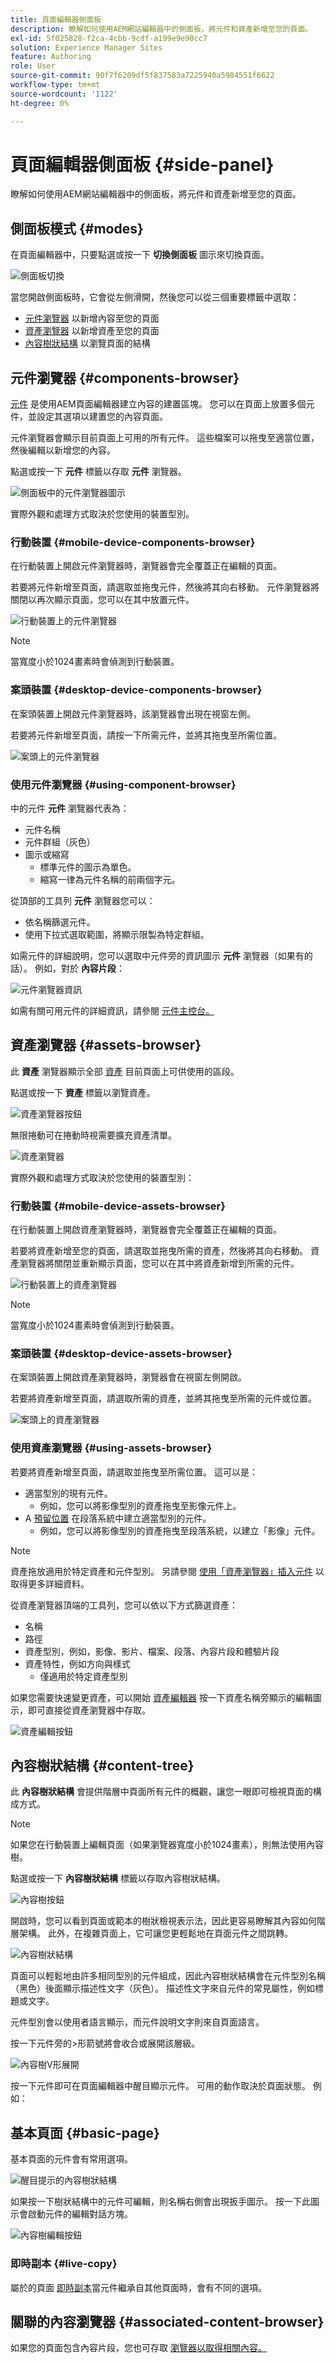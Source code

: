 ```yaml
---
title: 頁面編輯器側面板
description: 瞭解如何使用AEM網站編輯器中的側面板，將元件和資產新增至您的頁面。
exl-id: 5f025828-f2ca-4cbb-9cdf-a199e9e90cc7
solution: Experience Manager Sites
feature: Authoring
role: User
source-git-commit: 90f7f6209df5f837583a7225940a5984551f6622
workflow-type: tm+mt
source-wordcount: '1122'
ht-degree: 0%

---
```


# 頁面編輯器側面板 {#side-panel}

瞭解如何使用AEM網站編輯器中的側面板，將元件和資產新增至您的頁面。

## 側面板模式 {#modes}

在頁面編輯器中，只要點選或按一下 **切換側面板** 圖示來切換頁面。

![側面板切換](assets/editor-side-panel-side-panel-toggle.png)

當您開啟側面板時，它會從左側滑開，然後您可以從三個重要標籤中選取：

* [元件瀏覽器](#components-browser) 以新增內容至您的頁面
* [資產瀏覽器](#assets-browser) 以新增資產至您的頁面
* [內容樹狀結構](#content-tree) 以瀏覽頁面的結構

## 元件瀏覽器 {#components-browser}

[元件](/help/implementing/developing/components/overview.md) 是使用AEM頁面編輯器建立內容的建置區塊。 您可以在頁面上放置多個元件，並設定其選項以建置您的內容頁面。

元件瀏覽器會顯示目前頁面上可用的所有元件。 這些檔案可以拖曳至適當位置，然後編輯以新增您的內容。

點選或按一下 **元件** 標籤以存取 **元件** 瀏覽器。

![側面板中的元件瀏覽器圖示](assets/editor-side-panel-components-browser.png)

實際外觀和處理方式取決於您使用的裝置型別。

### 行動裝置 {#mobile-device-components-browser}

在行動裝置上開啟元件瀏覽器時，瀏覽器會完全覆蓋正在編輯的頁面。

若要將元件新增至頁面，請選取並拖曳元件，然後將其向右移動。 元件瀏覽器將關閉以再次顯示頁面，您可以在其中放置元件。

![行動裝置上的元件瀏覽器](assets/editor-side-panel-mobile-device.png)

>[!NOTE]
>
>當寬度小於1024畫素時會偵測到行動裝置。

### 案頭裝置 {#desktop-device-components-browser}

在案頭裝置上開啟元件瀏覽器時，該瀏覽器會出現在視窗左側。

若要將元件新增至頁面，請按一下所需元件，並將其拖曳至所需位置。

![案頭上的元件瀏覽器](/help/sites-cloud/authoring/assets/component-browser-desktop.png)

### 使用元件瀏覽器 {#using-component-browser}

中的元件 **元件** 瀏覽器代表為：

* 元件名稱
* 元件群組（灰色）
* 圖示或縮寫
   * 標準元件的圖示為單色。
   * 縮寫一律為元件名稱的前兩個字元。

從頂部的工具列 **元件** 瀏覽器您可以：

* 依名稱篩選元件。
* 使用下拉式選取範圍，將顯示限製為特定群組。

如需元件的詳細說明，您可以選取中元件旁的資訊圖示 **元件** 瀏覽器（如果有的話）。 例如，對於 **內容片段**：

![元件瀏覽器資訊](assets/editor-side-panel-component-description.png)

如需有關可用元件的詳細資訊，請參閱 [元件主控台。](/help/sites-cloud/authoring/components-console.md)

## 資產瀏覽器 {#assets-browser}

此 **資產** 瀏覽器顯示全部 [資產](/help/assets/overview.md) 目前頁面上可供使用的區段。

點選或按一下 **資產** 標籤以瀏覽資產。

![資產瀏覽器按鈕](assets/editor-side-panel-assets-browser-tab.png)

無限捲動可在捲動時視需要擴充資產清單。

![資產瀏覽器](assets/editor-side-panel-assets-browser.png)

實際外觀和處理方式取決於您使用的裝置型別：

### 行動裝置 {#mobile-device-assets-browser}

在行動裝置上開啟資產瀏覽器時，瀏覽器會完全覆蓋正在編輯的頁面。

若要將資產新增至您的頁面，請選取並拖曳所需的資產，然後將其向右移動。 資產瀏覽器將關閉並重新顯示頁面，您可以在其中將資產新增到所需的元件。

![行動裝置上的資產瀏覽器](assets/editor-side-panel-assets-browser-mobile.png)

>[!NOTE]
>
>當寬度小於1024畫素時會偵測到行動裝置。

### 案頭裝置 {#desktop-device-assets-browser}

在案頭裝置上開啟資產瀏覽器時，瀏覽器會在視窗左側開啟。

若要將資產新增至頁面，請選取所需的資產，並將其拖曳至所需的元件或位置。

![案頭上的資產瀏覽器](assets/editor-side-panel-assets-browser-desktop.png)

### 使用資產瀏覽器 {#using-assets-browser}

若要將資產新增至頁面，請選取並拖曳至所需位置。 這可以是：

* 適當型別的現有元件。
   * 例如，您可以將影像型別的資產拖曳至影像元件上。
* A [預留位置](/help/sites-cloud/authoring/page-editor/edit-content.md#component-placeholder) 在段落系統中建立適當型別的元件。
   * 例如，您可以將影像型別的資產拖曳至段落系統，以建立「影像」元件。

>[!NOTE]
>
>資產拖放適用於特定資產和元件型別。 另請參閱 [使用「資產瀏覽器」插入元件](/help/sites-cloud/authoring/page-editor/edit-content.md#adding-a-component-from) 以取得更多詳細資料。

從資產瀏覽器頂端的工具列，您可以依以下方式篩選資產：

* 名稱
* 路徑
* 資產型別，例如，影像、影片、檔案、段落、內容片段和體驗片段
* 資產特性，例如方向與樣式
   * 僅適用於特定資產型別

如果您需要快速變更資產，可以開始 [資產編輯器](/help/assets/manage-digital-assets.md) 按一下資產名稱旁顯示的編輯圖示，即可直接從資產瀏覽器中存取。

![資產編輯按鈕](assets/editor-side-panel-asset-edit-button.png)

## 內容樹狀結構 {#content-tree}

此 **內容樹狀結構** 會提供階層中頁面所有元件的概觀，讓您一眼即可檢視頁面的構成方式。

>[!NOTE]
>
>如果您在行動裝置上編輯頁面（如果瀏覽器寬度小於1024畫素），則無法使用內容樹。

點選或按一下 **內容樹狀結構** 標籤以存取內容樹狀結構。

![內容樹按鈕](assets/editor-side-panel-content-tree-tab.png)

開啟時，您可以看到頁面或範本的樹狀檢視表示法，因此更容易瞭解其內容如何階層架構。 此外，在複雜頁面上，它可讓您更輕鬆地在頁面元件之間跳轉。

![內容樹狀結構](assets/editor-side-panel-content-tree.png)

頁面可以輕鬆地由許多相同型別的元件組成，因此內容樹狀結構會在元件型別名稱（黑色）後面顯示描述性文字（灰色）。 描述性文字來自元件的常見屬性，例如標題或文字。

元件型別會以使用者語言顯示，而元件說明文字則來自頁面語言。

按一下元件旁的>形箭號將會收合或展開該層級。

![內容樹V形展開](assets/editor-side-panel-content-tree-chevron.png)

按一下元件即可在頁面編輯器中醒目顯示元件。 可用的動作取決於頁面狀態。 例如：

## 基本頁面 {#basic-page}

基本頁面的元件會有常用選項。

![醒目提示的內容樹狀結構](assets/editor-side-panel-content-tree-highlighted.png)

如果按一下樹狀結構中的元件可編輯，則名稱右側會出現扳手圖示。 按一下此圖示會啟動元件的編輯對話方塊。

![內容樹編輯按鈕](assets/editor-side-panel-content-tree-edit.png)

### 即時副本 {#live-copy}

屬於的頁面 [即時副本](/help/sites-cloud/administering/msm/overview.md)當元件繼承自其他頁面時，會有不同的選項。

## 關聯的內容瀏覽器 {#associated-content-browser}

如果您的頁面包含內容片段，您也可存取 [瀏覽器以取得相關內容。](/help/sites-cloud/authoring/fragments/content-fragments.md#using-associated-content)

